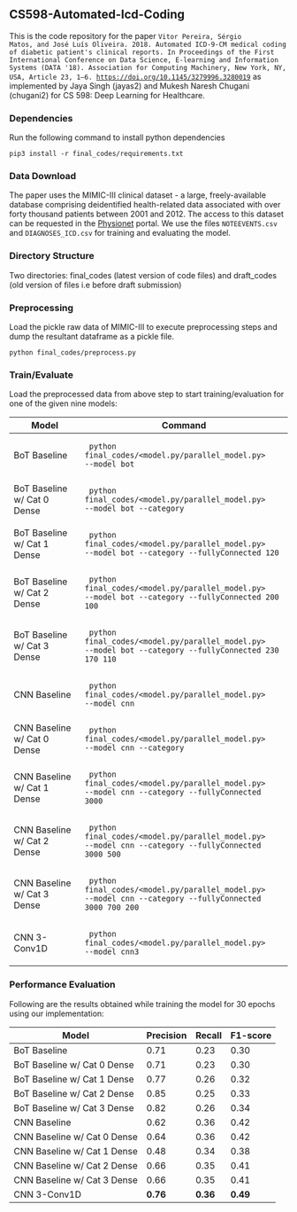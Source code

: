 ## CS598-Automated-Icd-Coding

This is the code repository for the paper <code>Vitor Pereira, Sérgio Matos, and José Luís Oliveira. 2018. Automated ICD-9-CM medical coding of diabetic patient's clinical reports. In Proceedings of the First International Conference on Data Science, E-learning and Information Systems (DATA '18). Association for Computing Machinery, New York, NY, USA, Article 23, 1–6. https://doi.org/10.1145/3279996.3280019</code> as implemented by Jaya Singh (jayas2) and Mukesh Naresh Chugani (chugani2) for CS 598: Deep Learning for Healthcare.

### Dependencies
Run the following command to install python dependencies
<pre><code>pip3 install -r final_codes/requirements.txt </code></pre>

### Data Download
The paper uses the MIMIC-III clinical dataset - a large, freely-available database comprising deidentified health-related data associated with over forty thousand patients between 2001 and 2012. The access to this dataset can be requested in the [Physionet](https://physionet.org/content/mimiciii/1.4/) portal. We use the files <code>NOTEEVENTS.csv</code> and <code>DIAGNOSES_ICD.csv</code> for training and evaluating the model.

### Directory Structure
Two directories: final_codes (latest version of code files) and draft_codes (old version of files i.e before draft submission)

### Preprocessing
Load the pickle raw data of MIMIC-III to execute preprocessing steps and dump the resultant dataframe as a pickle file.
<pre><code>python final_codes/preprocess.py <path_to_raw_data_pickle></code></pre>

### Train/Evaluate
Load the preprocessed data from above step to start training/evaluation for one of the given nine models:

| Model      | Command |
| ----------- | ----------- |
| BoT Baseline      | <pre><code> python final_codes/<model.py/parallel_model.py> --model bot </code></pre> |
| BoT Baseline w/ Cat 0 Dense   | <pre><code> python final_codes/<model.py/parallel_model.py> --model bot --category</code></pre> |
| BoT Baseline w/ Cat 1 Dense   | <pre><code> python final_codes/<model.py/parallel_model.py> --model bot --category --fullyConnected 120</code></pre> |
| BoT Baseline w/ Cat 2 Dense   | <pre><code> python final_codes/<model.py/parallel_model.py> --model bot --category --fullyConnected 200 100</code></pre> |
| BoT Baseline w/ Cat 3 Dense   | <pre><code> python final_codes/<model.py/parallel_model.py> --model bot --category --fullyConnected 230 170 110</code></pre> |
| CNN Baseline      | <pre><code> python final_codes/<model.py/parallel_model.py> --model cnn </code></pre> |
| CNN Baseline w/ Cat 0 Dense   | <pre><code> python final_codes/<model.py/parallel_model.py> --model cnn --category </code></pre> |
| CNN Baseline w/ Cat 1 Dense   | <pre><code> python final_codes/<model.py/parallel_model.py> --model cnn --category --fullyConnected 3000 </code></pre> |
| CNN Baseline w/ Cat 2 Dense   | <pre><code> python final_codes/<model.py/parallel_model.py> --model cnn --category --fullyConnected 3000 500  </code></pre> |
| CNN Baseline w/ Cat 3 Dense   | <pre><code> python final_codes/<model.py/parallel_model.py> --model cnn --category --fullyConnected 3000 700 200 </code></pre> |
| CNN 3-Conv1D   | <pre><code> python final_codes/<model.py/parallel_model.py> --model cnn3 </code></pre> |

### Performance Evaluation
Following are the results obtained while training the model for 30 epochs using our implementation:

| Model      | Precision | Recall | F1-score |
| ----------- | ----------- | ----------- | ----------- |
| BoT Baseline      | 0.71 | 0.23 | 0.30 |
| BoT Baseline w/ Cat 0 Dense   | 0.71 | 0.23 | 0.30 |
| BoT Baseline w/ Cat 1 Dense   | 0.77 | 0.26 | 0.32 |
| BoT Baseline w/ Cat 2 Dense   | 0.85 | 0.25 | 0.33 |
| BoT Baseline w/ Cat 3 Dense   | 0.82 | 0.26 | 0.34 |
| CNN Baseline      | 0.62 | 0.36 | 0.42 |
| CNN Baseline w/ Cat 0 Dense   | 0.64 | 0.36 | 0.42 |
| CNN Baseline w/ Cat 1 Dense   | 0.48 | 0.34 | 0.38 |
| CNN Baseline w/ Cat 2 Dense   | 0.66 | 0.35 | 0.41 |
| CNN Baseline w/ Cat 3 Dense   | 0.66 | 0.35 | 0.41 |
| CNN 3-Conv1D   | **0.76** | **0.36** | **0.49** |
